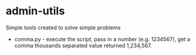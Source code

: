 # admin-utils

Simple tools created to solve simple problems

* comma.py - execute the script, pass in a number (e.g. 1234567), get a comma
thousands separated value returned 1,234,567.

